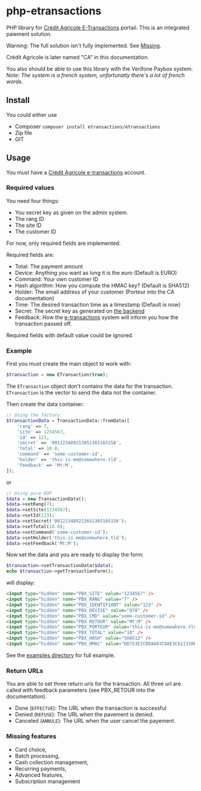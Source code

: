 # php-etransactions
PHP library for [Crédit Agricole E-Transactions](https://e-transaction.fr) portail. This is an integrated paiement 
solution. 

Warning: The full solution isn't fully implemented. See [Missing](#missing-features).

Crédit Agricole is later named "CA" in this documentation.

You also should be able to use this library with the Verifone Paybox system. 
_Note: The system is a french system, unfortunatly there's a lot of french words_.


## Install

You could either use

* Composer `composer install etransactions/etransactions`
* Zip file 
* GIT

## Usage

You must have a [Crédit Agricole e-transactions](https://e-transaction.fr) account.

### Required values
You need four things:

* You secret key as given on the admin system. 
* The rang ID
* The site ID
* The customer ID

For now, only required fields are implemented.

Required fields are:

* Total: The payment amount 
* Device: Anything you want as long it is the euro (Default is EURO)
* Command: Your own customer ID
* Hash algorithm: How you compute the HMAC key? (Default is SHA512)
* Holder: The email address of your customer (Porteur into the CA documentation)
* Time: The desired transaction time as a timestamp (Default is now) 
* Secret: The secret key as generated on [the backend](https://admin.e-transactions.fr/)
* Feedback: How the [e-transactions](https://e-transactions.fr) system will inform you how the 
transaction passed off.

Required fields with default value could be ignored. 

### Example

First you must create the main object to work with:

```php
$transaction = new ETransaction(true);
```

The `ETransaction` object don't contains the data for the transaction. `ETransaction` is the vector to
send the data not the container.

Then create the data container:

```php
// Using the factory
$transactionData = TransactionData::fromData([
    'rang' => 7,
    'site' => 1234567,
    'id' => 123,
    'secret' => '001223489213651365165158',
    'total' => 10.0,
    'command' => 'some-customer-id',
    'holder' => 'this-is-me@somewhere.tld',
    'feedback' => 'Mt:M',
]);
```

or

```php
// Using pure OOP
$data = new TransactionData();
$data->setRang(7);
$data->setSite(1234567);
$data->setId(123);
$data->setSecret('001223489213651365165158');
$data->setTotal(10.0);
$data->setCommand('some-customer-id');
$data->setHolder('this-is-me@somewhere.tld');
$data->setFeedback('Mt:M');
```

Now set the data and you are ready to display the form:

```php
$transaction->setTransactionData($data);
echo $transaction->getTransactionForm();
```

will display:

```html
<input type="hidden" name="PBX_SITE" value="1234567" />
<input type="hidden" name="PBX_RANG" value="7" />
<input type="hidden" name="PBX_IDENTIFIANT" value="123" />
<input type="hidden" name="PBX_DEVISE" value="978" />
<input type="hidden" name="PBX_CMD" value="some-customer-id" />
<input type="hidden" name="PBX_RETOUR" value="Mt:M" />
<input type="hidden" name="PBX_PORTEUR" value="this-is-me@somewhere.tld" />
<input type="hidden" name="PBX_TOTAL" value="10" />
<input type="hidden" name="PBX_HASH" value="SHA512" />
<input type="hidden" name="PBX_HMAC" value="DD753E2CB8AA03C8AE3C611310E9106E7EF4D5607BB1E49B935784720670175E62E8F03D1D781A45BAB7BC91A75F43C7DA6470DCBCF0BD9D8DC6A7E9FB50E0FA" />    
```

See the [examples directory](./examples) for full example.

### Return URLs

You are able to set three return urls for the transaction. All three url are called with feedback 
parameters (see PBX_RETOUR into the documentation).

* Done (`EFFECTUE`): The URL when the transaction is successful
* Denied (`REFUSE`): The URL when the pavement is denied. 
* Canceled (`ANNULE`): The URL when the user cancel the payement.

### Missing features

* Card choice,
* Batch processing,
* Cash collection management,
* Recurring payments,
* Advanced features,
* Subscription management

